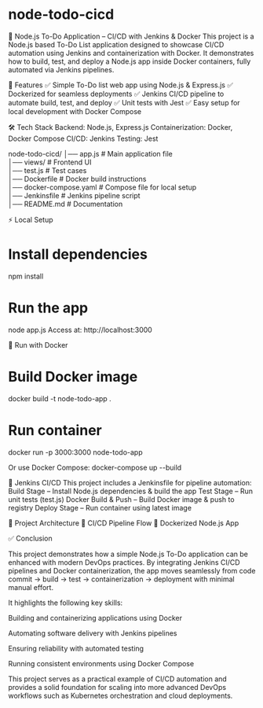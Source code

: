 # node-todo-cicd
📝 Node.js To-Do Application – CI/CD with Jenkins & Docker
This project is a Node.js based To-Do List application designed to showcase CI/CD automation using Jenkins and containerization with Docker.
It demonstrates how to build, test, and deploy a Node.js app inside Docker containers, fully automated via Jenkins pipelines.

🚀 Features
✅ Simple To-Do list web app using Node.js & Express.js
✅ Dockerized for seamless deployments
✅ Jenkins CI/CD pipeline to automate build, test, and deploy
✅ Unit tests with Jest
✅ Easy setup for local development with Docker Compose

🛠️ Tech Stack
Backend: Node.js, Express.js
Containerization: Docker, Docker Compose
CI/CD: Jenkins
Testing: Jest

node-todo-cicd/
│── app.js               # Main application file  
│── views/               # Frontend UI  
│── test.js              # Test cases  
│── Dockerfile           # Docker build instructions  
│── docker-compose.yaml  # Compose file for local setup  
│── Jenkinsfile          # Jenkins pipeline script  
│── README.md            # Documentation  

⚡ Local Setup
# Install dependencies
npm install

# Run the app
node app.js
Access at: http://localhost:3000

🐳 Run with Docker
# Build Docker image
docker build -t node-todo-app .

# Run container
docker run -p 3000:3000 node-todo-app

Or use Docker Compose:
docker-compose up --build

🔄 Jenkins CI/CD
This project includes a Jenkinsfile for pipeline automation:
Build Stage – Install Node.js dependencies & build the app
Test Stage – Run unit tests (test.js)
Docker Build & Push – Build Docker image & push to registry
Deploy Stage – Run container using latest image

📸 Project Architecture
🔹 CI/CD Pipeline Flow
🔹 Dockerized Node.js App

✅ Conclusion

This project demonstrates how a simple Node.js To-Do application can be enhanced with modern DevOps practices. By integrating Jenkins CI/CD pipelines and Docker containerization, the app moves seamlessly from code commit → build → test → containerization → deployment with minimal manual effort.

It highlights the following key skills:

Building and containerizing applications using Docker

Automating software delivery with Jenkins pipelines

Ensuring reliability with automated testing

Running consistent environments using Docker Compose

This project serves as a practical example of CI/CD automation and provides a solid foundation for scaling into more advanced DevOps workflows such as Kubernetes orchestration and cloud deployments.
